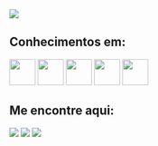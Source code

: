 <img src="https://media.licdn.com/dms/image/D4D16AQHGnuYAKbFRPw/profile-displaybackgroundimage-shrink_350_1400/0/1714387518219?e=1720051200&v=beta&t=z5CgjrqGdJ8EjjW8fACC54pX1X-KtlXq1Tvgmn1_QbI"/>
<h2>Conhecimentos em:</h2>
<div>
  <img src="https://cdn.jsdelivr.net/gh/devicons/devicon@latest/icons/html5/html5-original.svg" width="46px"/>
  <img src="https://cdn.jsdelivr.net/gh/devicons/devicon@latest/icons/css3/css3-original.svg" width="46px"/>
  <img src="https://cdn.jsdelivr.net/gh/devicons/devicon@latest/icons/javascript/javascript-original.svg" width="46px"/>   
  <img src="https://cdn.jsdelivr.net/gh/devicons/devicon@latest/icons/figma/figma-original.svg" width="46px"/> 
  <img src="https://cdn.jsdelivr.net/gh/devicons/devicon@latest/icons/git/git-original.svg" width="46px"/>  
</div>
<h2>Me encontre aqui:</h2>
<div>
   <a href="https://www.linkedin.com/in/pedrobarroso-n/">
    <img src="https://img.shields.io/badge/LinkedIn-0077B5?style=for-the-badge&logo=linkedin&logoColor=white"/></a>
  <a href="mailto:pbn62413@gmail.com?subject=Tenho%20interrese%20em%20seus%20servi%C3%A7os">
    <img src="https://img.shields.io/badge/Gmail-FF0000?style=for-the-badge&logo=gmail&logoColor=white"/></a>
  <a href="https://portfolio-pedrobn.vercel.app/">
    <img src="https://img.shields.io/badge/website-000000?style=for-the-badge&logo=About.me&logoColor=white""/></a>
</div>
